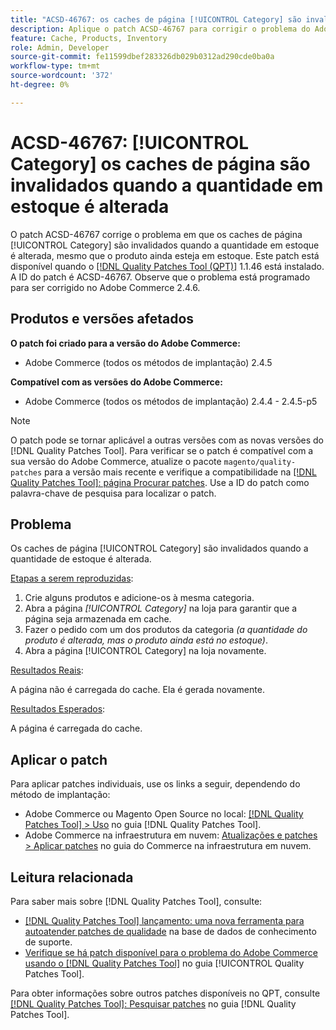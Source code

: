 ```yaml
---
title: "ACSD-46767: os caches de página [!UICONTROL Category] são invalidados quando a quantidade em estoque é alterada"
description: Aplique o patch ACSD-46767 para corrigir o problema do Adobe Commerce em que os caches de página do [!UICONTROL Category] são invalidados quando a quantidade em estoque é alterada, mesmo que o produto ainda esteja em estoque.
feature: Cache, Products, Inventory
role: Admin, Developer
source-git-commit: fe11599dbef283326db029b0312ad290cde0ba0a
workflow-type: tm+mt
source-wordcount: '372'
ht-degree: 0%

---
```


# ACSD-46767: [!UICONTROL Category] os caches de página são invalidados quando a quantidade em estoque é alterada

O patch ACSD-46767 corrige o problema em que os caches de página [!UICONTROL Category] são invalidados quando a quantidade em estoque é alterada, mesmo que o produto ainda esteja em estoque. Este patch está disponível quando o [[!DNL Quality Patches Tool (QPT)]](https://experienceleague.adobe.com/en/docs/commerce-knowledge-base/kb/announcements/commerce-announcements/magento-quality-patches-released-new-tool-to-self-serve-quality-patches) 1.1.46 está instalado. A ID do patch é ACSD-46767. Observe que o problema está programado para ser corrigido no Adobe Commerce 2.4.6.

## Produtos e versões afetados

**O patch foi criado para a versão do Adobe Commerce:**

* Adobe Commerce (todos os métodos de implantação) 2.4.5

**Compatível com as versões do Adobe Commerce:**

* Adobe Commerce (todos os métodos de implantação) 2.4.4 - 2.4.5-p5

>[!NOTE]
>
>O patch pode se tornar aplicável a outras versões com as novas versões do [!DNL Quality Patches Tool]. Para verificar se o patch é compatível com a sua versão do Adobe Commerce, atualize o pacote `magento/quality-patches` para a versão mais recente e verifique a compatibilidade na [[!DNL Quality Patches Tool]: página Procurar patches](https://experienceleague.adobe.com/tools/commerce-quality-patches/index.html). Use a ID do patch como palavra-chave de pesquisa para localizar o patch.

## Problema

Os caches de página [!UICONTROL Category] são invalidados quando a quantidade de estoque é alterada.

<u>Etapas a serem reproduzidas</u>:

1. Crie alguns produtos e adicione-os à mesma categoria.
1. Abra a página *[!UICONTROL Category]* na loja para garantir que a página seja armazenada em cache.
1. Fazer o pedido com um dos produtos da categoria *(a quantidade do produto é alterada, mas o produto ainda está no estoque)*.
1. Abra a página [!UICONTROL Category] na loja novamente.

<u>Resultados Reais</u>:

A página não é carregada do cache. Ela é gerada novamente.

<u>Resultados Esperados</u>:

A página é carregada do cache.

## Aplicar o patch

Para aplicar patches individuais, use os links a seguir, dependendo do método de implantação:

* Adobe Commerce ou Magento Open Source no local: [[!DNL Quality Patches Tool] > Uso](/help/tools/quality-patches-tool/usage.md) no guia [!DNL Quality Patches Tool].
* Adobe Commerce na infraestrutura em nuvem: [Atualizações e patches > Aplicar patches](https://experienceleague.adobe.com/docs/commerce-cloud-service/user-guide/develop/upgrade/apply-patches.html) no guia do Commerce na infraestrutura em nuvem.

## Leitura relacionada

Para saber mais sobre [!DNL Quality Patches Tool], consulte:

* [[!DNL Quality Patches Tool] lançamento: uma nova ferramenta para autoatender patches de qualidade](https://experienceleague.adobe.com/en/docs/commerce-knowledge-base/kb/announcements/commerce-announcements/magento-quality-patches-released-new-tool-to-self-serve-quality-patches) na base de dados de conhecimento de suporte.
* [Verifique se há patch disponível para o problema do Adobe Commerce usando o  [!DNL Quality Patches Tool]](/help/tools/quality-patches-tool/patches-available-in-qpt/check-patch-for-magento-issue-with-magento-quality-patches.md) no guia [!UICONTROL Quality Patches Tool].


Para obter informações sobre outros patches disponíveis no QPT, consulte [[!DNL Quality Patches Tool]: Pesquisar patches](https://experienceleague.adobe.com/tools/commerce-quality-patches/index.html) no guia [!DNL Quality Patches Tool].
